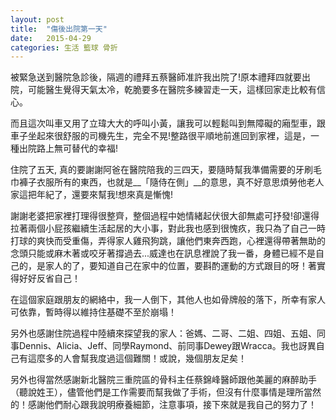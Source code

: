 ```yaml
---
layout: post
title:  "傷後出院第一天"
date:   2015-04-29
categories: 生活 籃球 骨折
---
```


被緊急送到醫院急診後，隔週的禮拜五蔡醫師准許我出院了!原本禮拜四就要出院，可能醫生覺得天氣太冷，乾脆要多在醫院多練習走一天，這樣回家走比較有信心。

而且這次叫車又用了立瑋大大的呼叫小黃，讓我可以輕鬆叫到無障礙的廂型車，跟車子坐起來很舒服的司機先生，完全不晃!整路很平順地前進回到家裡，這是，一種出院路上無可替代的幸福!

住院了五天, 真的要謝謝阿爸在醫院陪我的三四天，要隨時幫我準備需要的牙刷毛巾褲子衣服所有的東西，也就是__「隨侍在側」__的意思，真不好意思煩勞他老人家這把年紀了，還要來幫我!想來真是慚愧!

謝謝老婆把家裡打理得很整齊，整個過程中她情緒起伏很大卻無處可抒發!卻還得拉著兩個小屁孩繼續生活起居的大小事，對此我也感到很愧疚，我只為了自己一時打球的爽快而受重傷，弄得家人雞飛狗跳，讓他們東奔西跑，心裡還得帶著無助的念頭只能或麻木著或咬牙著撐過去...威達也在訊息裡說了我一番，身體已經不是自己的，是家人的了，要知道自己在家中的位置，要斟酌運動的方式跟目的呀！著實得好好反省自己！

在這個家庭跟朋友的網絡中，我一人倒下，其他人也如骨牌般的落下，所幸有家人可依靠，暫時得以維持住基礎不至於崩塌！

另外也感謝住院過程中陸續來探望我的家人：爸媽、二哥、二姐、四姐、五姐、同事Dennis、Alicia、Jeff、同學Raymond、前同事Dewey跟Wracca。我也訝異自己有這麼多的人會幫我度過這個難關！或說，幾個朋友足矣！

另外也得當然感謝新北醫院三重院區的骨科主任蔡錦峰醫師跟他美麗的麻醉助手（聽說姓王），儘管他們是工作需要而幫我做了手術，但沒有什麼事情是理所當然的！感謝他們耐心跟我說明療養細節，注意事項，接下來就是我自己的努力了！
